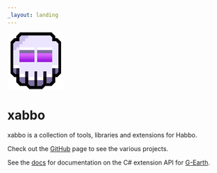 ```yaml
---
_layout: landing
---
```


<div class="landing-container">

<img class="landing-logo" src="images/xabbo-skull-128.png" draggable="false">

<h1 class="landing-title">xabbo</h1>

<div class="landing-text cascade-in">

xabbo is a collection of tools, libraries and extensions for Habbo.

Check out the [GitHub](https://github.com/xabbo) page to see the various projects.

See the [docs](~/docs/introduction.md) for documentation on the C# extension API for [G-Earth](https://github.com/sirjonasxx/G-Earth).

</div>

</div>